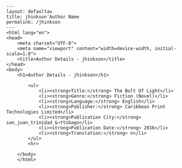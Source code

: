 
    ---
    layout: defaultau
    title: jhinkson'Author Name 
    permalink: /jhinkson
    ---
    <html lang="en">
    <head>
        <meta charset="UTF-8">
        <meta name="viewport" content="width=device-width, initial-scale=1.0">
        <title>Author Details - jhinkson</title>
    </head>
    <body>
        <h1>Author Details - jhinkson</h1>
        
            <ul>
                <li><strong>Title:</strong> The Bolt Of Light</li>
                <li><strong>Genre:</strong> Fiction (Novel)</li>
                <li><strong>Language:</strong> English</li>
                <li><strong>Publisher:</strong> Caribbean Print Technologies Limited</li>
                <li><strong>Publication City:</strong> san_juan_trinidad_&¬†tobago</li>
                <li><strong>Publication Date:</strong> 2016</li>
                <li><strong>Translation:</strong> n</li>
            </ul>
            <hr>
            
        </body>
        </html>
        